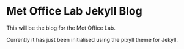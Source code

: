 # Met Office Lab Jekyll Blog

This will be the blog for the Met Office Lab.

Currently it has just been initialised using the pixyll theme for Jekyll.
